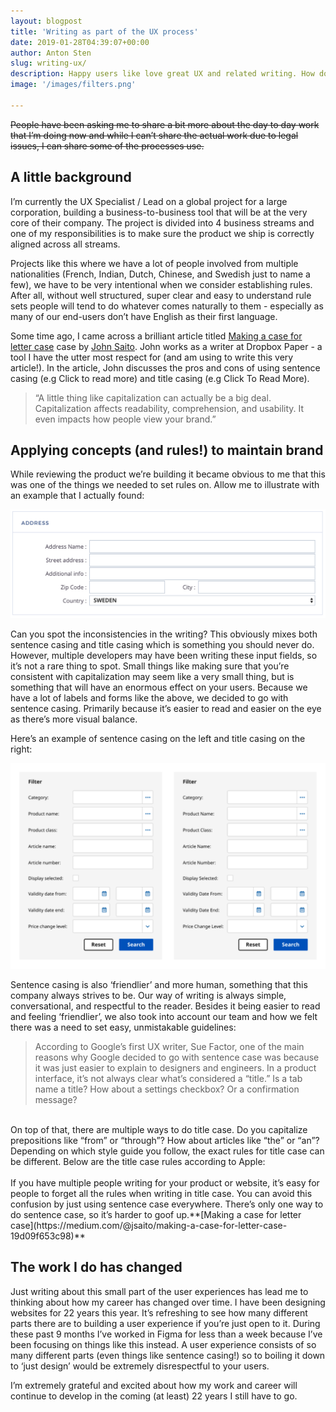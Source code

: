 ```yaml
---
layout: blogpost
title: 'Writing as part of the UX process'
date: 2019-01-28T04:39:07+00:00
author: Anton Sten
slug: writing-ux/
description: Happy users like love great UX and related writing. How do we get that? By having great rules and processes from the start. Here’s some of what I’ve learned.
image: '/images/filters.png'

---
```


~~People have been asking me to share a bit more about the day to day work that I’m doing now and while I can’t share the actual work due to legal issues, I can share some of the processes use.~~

## A little background

I’m currently the UX Specialist / Lead on a global project for a large corporation, building a business-to-business tool that will be at the very core of their company. The project is divided into 4 business streams and one of my responsibilities is to make sure the product we ship is correctly aligned across all streams.

Projects like this where we have a lot of people involved from multiple nationalities (French, Indian, Dutch, Chinese, and Swedish just to name a few), we have to be very intentional when we consider establishing rules. After all, without well structured, super clear and easy to understand rule sets people will tend to do whatever comes naturally to them - especially as many of our end-users don’t have English as their first language.

Some time ago, I came across a brilliant article titled [Making a case for letter case](https://medium.com/@jsaito/making-a-case-for-letter-case-19d09f653c98) case by [John Saito](https://medium.com/@jsaito). John works as a writer at Dropbox Paper - a tool I have the utter most respect for (and am using to write this very article!). In the article, John discusses the pros and cons of using sentence casing (e.g Click to read more) and title casing (e.g Click To Read More).

>“A little thing like capitalization can actually be a big deal. Capitalization affects readability, comprehension, and usability. It even impacts how people view your brand.”

## Applying concepts (and rules!) to maintain brand

While reviewing the product we’re building it became obvious to me that this was one of the things we needed to set rules on. Allow me to illustrate with an example that I actually found:


![Terrible sentence casing](/images/sentence_wrong.png)


Can you spot the inconsistencies in the writing? This obviously mixes both sentence casing and title casing which is something you should never do. However, multiple developers may have been writing these input fields, so it’s not a rare thing to spot. Small things like making sure that you’re consistent with capitalization may seem like a very small thing, but is something that will have an enormous effect on your users. Because we have a lot of labels and forms like the above, we decided to go with sentence casing. Primarily because it’s easier to read and easier on the eye as there’s more visual balance.

Here’s an example of sentence casing on the left and title casing on the right:

![Sentence casing or Title Casing](/images/filters.png)

Sentence casing is also ‘friendlier’ and more human, something that this company always strives to be. Our way of writing is always simple, conversational, and respectful to the reader. Besides it being easier to read and feeling ‘friendlier’, we also took into account our team and how we felt there was a need to set easy, unmistakable guidelines:

>According to Google’s first UX writer, Sue Factor, one of the main reasons why Google decided to go with sentence case was because it was just easier to explain to designers and engineers. In a product interface, it’s not always clear what’s considered a “title.” Is a tab name a title? How about a settings checkbox? Or a confirmation message?
<br />
On top of that, there are multiple ways to do title case. Do you capitalize prepositions like “from” or “through”? How about articles like “the” or “an”? Depending on which style guide you follow, the exact rules for title case can be different. Below are the title case rules according to Apple:
<br /><br />
If you have multiple people writing for your product or website, it’s easy for people to forget all the rules when writing in title case. You can avoid this confusion by just using sentence case everywhere. There’s only one way to do sentence case, so it’s harder to goof up.**[Making a case for letter case](https://medium.com/@jsaito/making-a-case-for-letter-case-19d09f653c98)**

## The work I do has changed

Just writing about this small part of the user experiences has lead me to thinking about how my career has changed over time. I have been designing websites for 22 years this year. It’s refreshing to see how many different parts there are to building a user experience if you’re just open to it. During these past 9 months I’ve worked in Figma for less than a week because I’ve been focusing on things like this instead. A user experience consists of so many different parts (even things like sentence casing!) so to boiling it down to ‘just design’ would be extremely disrespectful to your users.

I’m extremely grateful and excited about how my work and career will continue to develop in the coming (at least) 22 years I still have to go.

